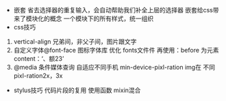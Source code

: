 - 嵌套
省去选择器的重复输入，会自动帮助我们补全上层的选择器
嵌套给css带来了模块化的概念
一个模块下的所有样式，统一组织
- css技巧
1. vertical-align 兄弟间，非父子间，图片跟文字
2. 自定义字体@font-face
图标字体库 优化 fonts文件件
再使用：before 为元素content：‘、额23’
3. @media 条件媒体查询
自适应不同手机
min-device-pixl-ration
img在 不同 pixl-ration2x，3x


- stylus技巧
代码片段的复用 使用函数 mixin混合
